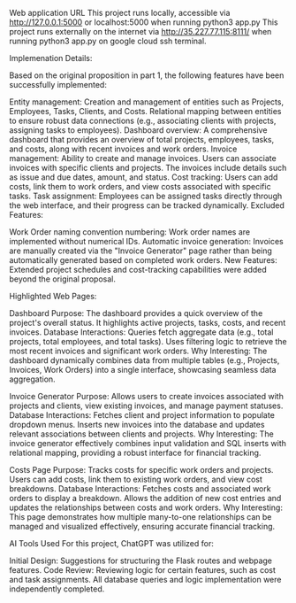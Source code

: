 Web application URL This project runs locally, accessible via http://127.0.0.1:5000 or localhost:5000 when running python3 app.py This project runs externally on the internet via http://35.227.77.115:8111/ when running python3 app.py on google cloud ssh terminal.

Implemenation Details:

Based on the original proposition in part 1, the following features have been successfully implemented:

Entity management: Creation and management of entities such as Projects, Employees, Tasks, Clients, and Costs. Relational mapping between entities to ensure robust data connections (e.g., associating clients with projects, assigning tasks to employees).
Dashboard overview: A comprehensive dashboard that provides an overview of total projects, employees, tasks, and costs, along with recent invoices and work orders.
Invoice management: Ability to create and manage invoices. Users can associate invoices with specific clients and projects. The invoices include details such as issue and due dates, amount, and status.
Cost tracking: Users can add costs, link them to work orders, and view costs associated with specific tasks.
Task assignment: Employees can be assigned tasks directly through the web interface, and their progress can be tracked dynamically.
Excluded Features:

Work Order naming convention numbering: Work order names are implemented without numerical IDs.
Automatic invoice generation: Invoices are manually created via the "Invoice Generator" page rather than being automatically generated based on completed work orders.
New Features: Extended project schedules and cost-tracking capabilities were added beyond the original proposal.

Highlighted Web Pages:

Dashboard Purpose: The dashboard provides a quick overview of the project's overall status. It highlights active projects, tasks, costs, and recent invoices. Database Interactions: Queries fetch aggregate data (e.g., total projects, total employees, and total tasks). Uses filtering logic to retrieve the most recent invoices and significant work orders. Why Interesting: The dashboard dynamically combines data from multiple tables (e.g., Projects, Invoices, Work Orders) into a single interface, showcasing seamless data aggregation.

Invoice Generator Purpose: Allows users to create invoices associated with projects and clients, view existing invoices, and manage payment statuses. Database Interactions: Fetches client and project information to populate dropdown menus. Inserts new invoices into the database and updates relevant associations between clients and projects. Why Interesting: The invoice generator effectively combines input validation and SQL inserts with relational mapping, providing a robust interface for financial tracking.

Costs Page Purpose: Tracks costs for specific work orders and projects. Users can add costs, link them to existing work orders, and view cost breakdowns. Database Interactions: Fetches costs and associated work orders to display a breakdown. Allows the addition of new cost entries and updates the relationships between costs and work orders. Why Interesting: This page demonstrates how multiple many-to-one relationships can be managed and visualized effectively, ensuring accurate financial tracking.

AI Tools Used For this project, ChatGPT was utilized for:

Initial Design: Suggestions for structuring the Flask routes and webpage features. Code Review: Reviewing logic for certain features, such as cost and task assignments. All database queries and logic implementation were independently completed.
